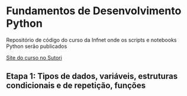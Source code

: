 # Fundamentos de Desenvolvimento Python

Repositório de código do curso da Infnet onde os scripts e notebooks Python serão publicados

[Site do curso no Sutori](https://www.sutori.com/en/story/fundam-de-desenvolvimento-python-21grpsdi03bac203--1WTxJ6uvVuSqsUuPn9PCZz5X)

## Etapa 1: Tipos de dados, variáveis, estruturas condicionais e de repetição, funções
